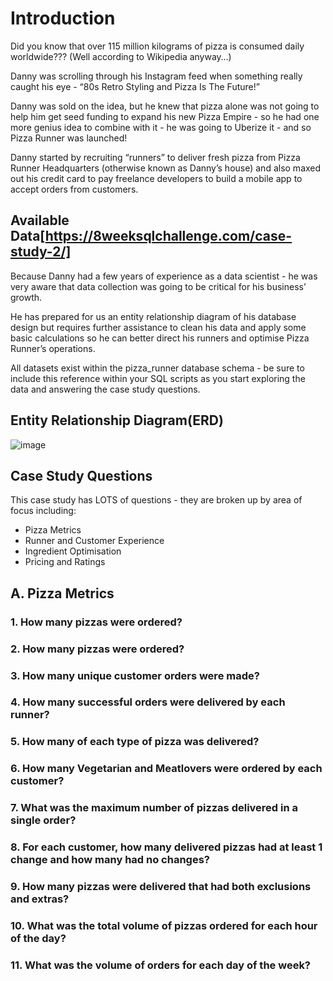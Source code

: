 # Introduction
Did you know that over 115 million kilograms of pizza is consumed daily worldwide??? (Well according to Wikipedia anyway…)

Danny was scrolling through his Instagram feed when something really caught his eye - “80s Retro Styling and Pizza Is The Future!”

Danny was sold on the idea, but he knew that pizza alone was not going to help him get seed funding to expand his new Pizza Empire - so he had one more genius idea to combine with it - he was going to Uberize it - and so Pizza Runner was launched!

Danny started by recruiting “runners” to deliver fresh pizza from Pizza Runner Headquarters (otherwise known as Danny’s house) and also maxed out his credit card to pay freelance developers to build a mobile app to accept orders from customers.

## Available Data[https://8weeksqlchallenge.com/case-study-2/]
Because Danny had a few years of experience as a data scientist - he was very aware that data collection was going to be critical for his business’ growth.

He has prepared for us an entity relationship diagram of his database design but requires further assistance to clean his data and apply some basic calculations so he can better direct his runners and optimise Pizza Runner’s operations.

All datasets exist within the pizza_runner database schema - be sure to include this reference within your SQL scripts as you start exploring the data and answering the case study questions.

## Entity Relationship Diagram(ERD)
![image](https://github.com/SaibalPatraDS/PostgreSQL/assets/102281722/b34b9468-c07f-4fd4-a6e9-57512a4eb68e)


## Case Study Questions
This case study has LOTS of questions - they are broken up by area of focus including:

   * Pizza Metrics
   * Runner and Customer Experience
   * Ingredient Optimisation
   * Pricing and Ratings



## A. Pizza Metrics

### 1. How many pizzas were ordered?
### 2. How many pizzas were ordered?
### 3. How many unique customer orders were made?
### 4. How many successful orders were delivered by each runner?
### 5. How many of each type of pizza was delivered?
### 6. How many Vegetarian and Meatlovers were ordered by each customer?
### 7. What was the maximum number of pizzas delivered in a single order?
### 8. For each customer, how many delivered pizzas had at least 1 change and how many had no changes?
### 9. How many pizzas were delivered that had both exclusions and extras?
### 10. What was the total volume of pizzas ordered for each hour of the day?
### 11. What was the volume of orders for each day of the week?

